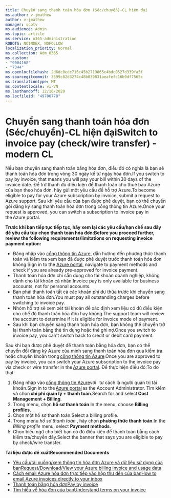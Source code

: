 ```yaml
---
title: Chuyển sang thanh toán hóa đơn (Séc/chuyển)-CL hiện đại
ms.author: v-jmathew
author: v-jmathew
manager: scotv
ms.audience: Admin
ms.topic: article
ms.service: o365-administration
ROBOTS: NOINDEX, NOFOLLOW
localization_priority: Normal
ms.collection: Adm_O365
ms.custom:
- "9004168"
- "7344"
ms.openlocfilehash: 2d6dc0edc716c45b2719865e4bdc0527d339fa5f
ms.sourcegitcommit: 3599c82d3274c48b039831aeafefc16b9df7565c
ms.translationtype: MT
ms.contentlocale: vi-VN
ms.lasthandoff: 12/16/2020
ms.locfileid: "49706778"
---
```

# <a name="switch-to-invoice-pay-checkwire-transfer---modern-cl"></a><span data-ttu-id="f68d1-102">Chuyển sang thanh toán hóa đơn (Séc/chuyển)-CL hiện đại</span><span class="sxs-lookup"><span data-stu-id="f68d1-102">Switch to invoice pay (check/wire transfer) - modern CL</span></span>

<span data-ttu-id="f68d1-103">Nếu bạn chuyển sang thanh toán bằng hóa đơn, điều đó có nghĩa là bạn sẽ thanh toán hóa đơn trong vòng 30 ngày kể từ ngày hóa đơn.</span><span class="sxs-lookup"><span data-stu-id="f68d1-103">If you switch to pay by invoice, that means you will pay your bill within 30 days of the invoice date.</span></span> <span data-ttu-id="f68d1-104">Để trở thành đủ điều kiện để thanh toán cho thuê bao Azure của bạn theo hóa đơn, hãy gửi một yêu cầu để hỗ trợ Azure.</span><span class="sxs-lookup"><span data-stu-id="f68d1-104">To become eligible to pay for your Azure subscription by invoice, submit a request to Azure support.</span></span> <span data-ttu-id="f68d1-105">Sau khi yêu cầu của bạn được phê duyệt, bạn có thể chuyển gói đăng ký sang thanh toán hóa đơn trong cổng thông tin Azure.</span><span class="sxs-lookup"><span data-stu-id="f68d1-105">Once your request is approved, you can switch a subscription to invoice pay in the Azure portal.</span></span>

<span data-ttu-id="f68d1-106">**Trước khi bạn tiếp tục tiếp tục, hãy xem lại các yêu cầu/hạn chế sau đây để yêu cầu tùy chọn thanh toán hóa đơn:**</span><span class="sxs-lookup"><span data-stu-id="f68d1-106">**Before you proceed further, review the following requirements/limitations on requesting invoice payment option:**</span></span>

- <span data-ttu-id="f68d1-107">Đăng nhập vào [cổng thông tin Azure](https://portal.azure.com/), dẫn hướng đến phương thức thanh toán và kiểm tra xem bạn đã được phê duyệt trước thanh toán hóa đơn không.</span><span class="sxs-lookup"><span data-stu-id="f68d1-107">Sign in to the [Azure portal](https://portal.azure.com/), navigate to payment methods and check if you are already pre-approved for invoice payment.</span></span>
- <span data-ttu-id="f68d1-108">Thanh toán hóa đơn chỉ sẵn dùng cho tài khoản doanh nghiệp, không dành cho tài khoản cá nhân.</span><span class="sxs-lookup"><span data-stu-id="f68d1-108">Invoice pay is only available for business accounts, not for personal accounts.</span></span>
- <span data-ttu-id="f68d1-109">Bạn phải thanh toán tất cả các khoản phí dư thừa trước khi chuyển sang thanh toán hóa đơn.</span><span class="sxs-lookup"><span data-stu-id="f68d1-109">You must pay all outstanding charges before switching to invoice pay.</span></span>
- <span data-ttu-id="f68d1-110">Nhóm hỗ trợ sẽ xem xét tài khoản để xác định xem liệu có đủ điều kiện cho chế độ thanh toán hóa đơn hay không.</span><span class="sxs-lookup"><span data-stu-id="f68d1-110">The support team will review the account to determine if it is eligible for invoice mode of payment.</span></span>
- <span data-ttu-id="f68d1-111">Sau khi bạn chuyển sang thanh toán hóa đơn, bạn không thể chuyển trở lại thanh toán bằng thẻ tín dụng hoặc thẻ ghi nợ.</span><span class="sxs-lookup"><span data-stu-id="f68d1-111">Once you switch to invoice pay, you can't switch back to credit or debit card payment.</span></span>

<span data-ttu-id="f68d1-112">Sau khi bạn được phê duyệt để thanh toán bằng hóa đơn, bạn có thể chuyển đổi đăng ký Azure của mình sang thanh toán hóa đơn qua kiểm tra hoặc chuyển khoản trong [cổng thông tin Azure](https://portal.azure.com/).</span><span class="sxs-lookup"><span data-stu-id="f68d1-112">Once you are approved to pay by invoice, you can switch your Azure subscription to the invoice pay via check or wire transfer in the [Azure portal](https://portal.azure.com/).</span></span>
<span data-ttu-id="f68d1-113">Để thực hiện điều đó:</span><span class="sxs-lookup"><span data-stu-id="f68d1-113">To do that:</span></span>

1. <span data-ttu-id="f68d1-114">Đăng nhập vào [cổng thông tin Azure](https://portal.azure.com/)với   tư cách là người quản trị tài khoản.</span><span class="sxs-lookup"><span data-stu-id="f68d1-114">Sign in to the [Azure portal](https://portal.azure.com/) as the Account Administrator.</span></span> <span data-ttu-id="f68d1-115">Tìm kiếm và chọn **chi phí quản lý + thanh toán**.</span><span class="sxs-lookup"><span data-stu-id="f68d1-115">Search for and select **Cost Management + Billing**.</span></span>
2. <span data-ttu-id="f68d1-116">Trong menu, chọn **hồ sơ thanh toán**.</span><span class="sxs-lookup"><span data-stu-id="f68d1-116">In the menu, choose **Billing profiles**.</span></span>
3. <span data-ttu-id="f68d1-117">Chọn một hồ sơ thanh toán.</span><span class="sxs-lookup"><span data-stu-id="f68d1-117">Select a billing profile.</span></span>
4. <span data-ttu-id="f68d1-118">Trong menu *hồ sơ thanh toán* , hãy chọn **phương thức thanh toán**.</span><span class="sxs-lookup"><span data-stu-id="f68d1-118">In the *Billing profile* menu, select **Payment methods**.</span></span>
5. <span data-ttu-id="f68d1-119">Chọn biểu ngữ cho biết bạn có đủ điều kiện để thanh toán bằng cách kiểm tra/chuyển dây.</span><span class="sxs-lookup"><span data-stu-id="f68d1-119">Select the banner that says you are eligible to pay by check/wire transfer.</span></span>

<span data-ttu-id="f68d1-120">**Tài liệu được đề xuất**</span><span class="sxs-lookup"><span data-stu-id="f68d1-120">**Recommended Documents**</span></span>

- [<span data-ttu-id="f68d1-121">Yêu cầu/tải xuống/xem thông tin hóa đơn Azure và dữ liệu sử dụng của bạn</span><span class="sxs-lookup"><span data-stu-id="f68d1-121">Request/Download/View your Azure billing invoice and usage data</span></span>](https://docs.microsoft.com/azure/billing/billing-download-azure-invoice-daily-usage-date)
- [<span data-ttu-id="f68d1-122">Cách email Azure hóa đơn trực tiếp vào hộp thư đến của bạn</span><span class="sxs-lookup"><span data-stu-id="f68d1-122">How to email Azure invoices directly to your inbox</span></span>](https://docs.microsoft.com/azure/billing/billing-download-azure-invoice-daily-usage-date)
- [<span data-ttu-id="f68d1-123">Thanh toán bằng hóa đơn</span><span class="sxs-lookup"><span data-stu-id="f68d1-123">Pay by invoice</span></span>](https://docs.microsoft.com/azure/billing/billing-how-to-pay-by-invoice)
- [<span data-ttu-id="f68d1-124">Tìm hiểu về hóa đơn của bạn</span><span class="sxs-lookup"><span data-stu-id="f68d1-124">Understand terms on your invoice</span></span>](https://docs.microsoft.com/azure/billing/billing-understand-your-invoice)
